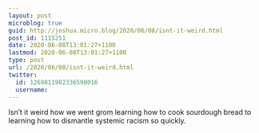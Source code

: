 ```yaml
---
layout: post
microblog: true
guid: http://joshua.micro.blog/2020/06/08/isnt-it-weird.html
post_id: 1115251
date: 2020-06-08T13:01:27+1100
lastmod: 2020-06-08T13:01:27+1100
type: post
url: /2020/06/08/isnt-it-weird.html
twitter:
  id: 1269811902336598016
  username: 
---
```

Isn’t it weird how we went grom learning how to cook sourdough bread to learning how to dismantle systemic racism so quickly.
